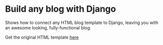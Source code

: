# Build any blog with Django

Shows how to connect any HTML blog template to Django, leaving you with an awesome looking, fully-functional blog.

Get the original HTML template [here](https://bootstrapious.com/p/bootstrap-blog)
